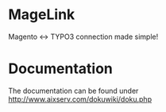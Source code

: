 MageLink
========

Magento &lt;-> TYPO3 connection made simple!


Documentation
=============
The documentation can be found under http://www.aixserv.com/dokuwiki/doku.php